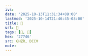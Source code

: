 ```yaml
---
ivs:
date: '2025-10-13T11:31:34+08:00'
lastmod: '2025-10-14T21:46:45-08:00'
title: 󰩻
url: 󰩻
tags: [𧝆, 𧝆]
hex: '27746'
src: GHZR, DCCV
note:
---
```

